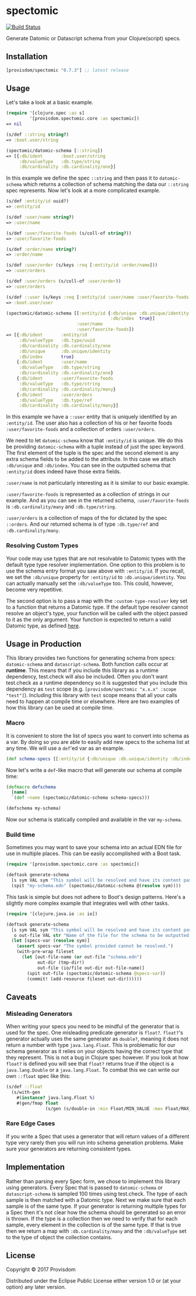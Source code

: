# spectomic
[![Build Status](https://travis-ci.org/Provisdom/spectomic.svg?branch=master)](https://travis-ci.org/Provisdom/spectomic)

Generate Datomic or Datascript schema from your Clojure(script) specs.

## Installation

[](dependency)
```clojure
[provisdom/spectomic "0.7.3"] ;; latest release
```
[](/dependency)

## Usage

Let's take a look at a basic example.

```clojure
(require '[clojure.spec :as s]
         '[provisdom.spectomic.core :as spectomic])
=> nil

(s/def ::string string?)
=> :boot.user/string

(spectomic/datomic-schema [::string])
=> [{:db/ident       :boot.user/string
     :db/valueType   :db.type/string
     :db/cardinality :db.cardinality/one}]
```

In this example we define the spec `::string` and then pass it to `datomic-schema` which 
returns a collection of schema matching the data our `::string` spec represents. Now 
let's look at a more complicated example.

```clojure
(s/def :entity/id uuid?)
=> :entity/id

(s/def :user/name string?)
=> :user/name

(s/def :user/favorite-foods (s/coll-of string?))
=> :user/favorite-foods

(s/def :order/name string?)
=> :order/name

(s/def :user/order (s/keys :req [:entity/id :order/name]))
=> :user/orders

(s/def :user/orders (s/coll-of :user/order))
=> :user/orders

(s/def ::user (s/keys :req [:entity/id :user/name :user/favorite-foods :user/orders]))
=> :boot.user/user

(spectomic/datomic-schema [[:entity/id {:db/unique :db.unique/identity
                                        :db/index  true}]
                           :user/name
                           :user/favorite-foods])
=> [{:db/ident       :entity/id
     :db/valueType   :db.type/uuid
     :db/cardinality :db.cardinality/one
     :db/unique      :db.unique/identity
     :db/index       true}
    {:db/ident       :user/name
     :db/valueType   :db.type/string
     :db/cardinality :db.cardinality/one}
    {:db/ident       :user/favorite-foods
     :db/valueType   :db.type/string
     :db/cardinality :db.cardinality/many}
    {:db/ident       :user/orders
     :db/valueType   :db.type/ref
     :db/cardinality :db.cardinality/many}]
```

In this example we have a `::user` entity that is uniquely identified by an `:entity/id`. The
user also has a collection of his or her favorite foods `:user/favorite-foods` and a collection
of orders `:user/orders`. 

We need to let `datomic-schema` know that `:entity/id` is unique. We do this be providing `datomic-schema`
with a tuple instead of just the spec keyword. The first element of the tuple is the spec and the second
element is any extra schema fields to be added to the attribute. In this case we attach `:db/unique` and
`:db/index`. You can see in the outputted schema that `:entity/id` does indeed have those extra fields.

`:user/name` is not particularly interesting as it is similar to our basic example.

`:user/favorite-foods` is represented as a collection of strings in our example. And as you can see in the 
returned schema, `:user/favorite-foods` is `:db.cardinality/many` and `:db.type/string`.

`:user/orders` is a collection of maps of the for dictated by the spec `::orders`. And our returned schema
is of type `:db.type/ref` and `:db.cardinality/many`.

### Resolving Custom Types
Your code may use types that are not resolvable to Datomic types with the default type type resolver 
implementation. One option to this problem is to use the schema entry format you saw above with `:entity/id`.
If you recall, we set the `:db/unique` property for `:entity/id` to `:db.unique/identity`. You can actually
manually set the `:db/valueType` too. This could, however, become very repetitive. 

The second option is to pass a map with the `:custom-type-resolver` key set to a function that returns a
Datomic type. If the default type resolver cannot resolve an object's type, your function will be called
with the object passed to it as the only argument. Your function is expected to return a valid Datomic 
type, as defined [here](http://docs.datomic.com/schema.html#required-schema-attributes).

## Usage in Production

This library provides two functions for generating schema from specs: `datomic-schema` and `datascript-schema`.
Both function calls occur at **runtime**. This means that if you include this library as a runtime dependency,
test.check will also be included. Often you don't want test.check as a runtime dependency so it is suggested that you
include this dependency as `test` scope (e.g. `[provisdom/spectomic "x.x.x" :scope "test"]`). Including this library 
with `test` scope means that all your calls need to happen at compile time or elsewhere. Here are two examples of how
this library can be used at compile time.

### Macro

It is convenient to store the list of specs you want to convert into schema as a var. By doing so you are able to easily
add new specs to the schema list at any time. We will use a `def`'ed var as an example. 

```clojure
(def schema-specs [[:entity/id {:db/unique :db.unique/identity :db/index true}] :user/name :user/favorite-foods])
```

Now let's write a `def`-like macro that will generate our schema at compile time:

```clojure
(defmacro defschema
  [name]
  `(def ~name (spectomic/datomic-schema schema-specs)))

(defschema my-schema)
```

Now our schema is statically compiled and available in the var `my-schema`.

### Build time

Sometimes you may want to save your schema into an actual EDN file for use in multiple places. This can be easily
accomplished with a Boot task.

```clojure
(require '[provisdom.spectomic.core :as spectomic])

(deftask generate-schema
  [s sym VAL sym "This symbol will be resolved and have its content passed to `datomic-schema`."]
  (spit "my-schema.edn" (spectomic/datomic-schema @(resolve sym))))
```

This task is simple but does not adhere to Boot's design patterns. Here's a slightly more complex example that integrates
well with other tasks.

```clojure
(require '[clojure.java.io :as io])

(deftask generate-schema
  [s sym VAL sym "This symbol will be resolved and have its content passed to `datomic-schema`."
   o out-file VAL str "Name of the file for the schema to be outputted to. Defaults to schema.edn"]
  (let [specs-var (resolve sym)]
    (assert specs-var "The symbol provided cannot be resolved.")
    (with-pre-wrap fileset
      (let [out-file-name (or out-file "schema.edn")
            out-dir (tmp-dir!)
            out-file (io/file out-dir out-file-name)]
        (spit out-file (spectomic/datomic-schema @specs-var))
        (commit! (add-resource fileset out-dir))))))
```

## Caveats

### Misleading Generators

When writing your specs you need to be mindful of the generator that is used for the spec. One misleading
predicate generator is `float?`. `float?`'s generator actually uses the same generator as `double?`, meaning
it does not return a number with type `java.lang.Float`. This is problematic for our schema generator as it
relies on your objects having the correct type that they represent. This is not a bug in Clojure spec however.
If you look at how `float?` is defined you will see that `float?` returns true if the object is a `java.lang.Double`
or a `java.lang.Float`. To combat this we can write our own `::float` spec like this:

```clojure
(s/def ::float
  (s/with-gen
    #(instance? java.lang.Float %)
    #(gen/fmap float
               (s/gen (s/double-in :min Float/MIN_VALUE :max Float/MAX_VALUE :infinite? false :NaN? false)))))
```

### Rare Edge Cases

If you write a Spec that uses a generator that will return values of a different type very rarely then you
will run into schema generation problems. Make sure your generators are returning consistent types.

## Implementation

Rather than parsing every Spec form, we chose to implement this library using generators. Every Spec that is
passed to `datomic-schema` or `datascript-schema` is sampled 100 times using test.check. The type of each 
sample is then matched with a Datomic type. Next we make sure that each sample is of the same type. If your
generator is returning multiple types for a Spec then it's not clear how the schema should be generated so
an error is thrown. If the type is a collection then we need to verify that for each sample, every element 
in the collection is of the same type. If that is true then we return a map with `:db.cardinality/many` and
the `:db/valueType` set to the type of object the collection contains. 

## License

Copyright © 2017 Provisdom

Distributed under the Eclipse Public License either version 1.0 or (at
your option) any later version.
